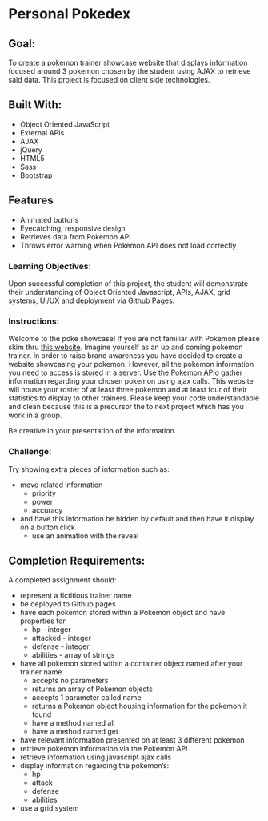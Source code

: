 # Personal Pokedex

## Goal:

To create a pokemon trainer showcase website that displays information focused around 3 pokemon chosen by the student using AJAX to retrieve said data. This project is focused on client side technologies.

## Built With:
* Object Oriented JavaScript
* External APIs
* AJAX
* jQuery
* HTML5
* Sass
* Bootstrap

## Features
* Animated buttons
* Eyecatching, responsive design
* Retrieves data from Pokemon API
* Throws error warning when Pokemon API does not load correctly



### Learning Objectives:

Upon successful completion of this project, the student will demonstrate their understanding of Object Oriented Javascript, APIs, AJAX, grid systems, UI/UX and deployment via Github Pages.

### Instructions:

Welcome to the poke showcase! If you are not familiar with Pokemon please skim thru [this website](https://www.pokemon.com/us/). Imagine yourself as an up and coming pokemon trainer. In order to raise brand awareness you have decided to create a website showcasing your pokemon. However, all the pokemon information you need to access is stored in a server. Use the [Pokemon API](https://pokeapi.co/)o gather information regarding your chosen pokemon using ajax calls. This website will house your roster of at least three pokemon and at least four of their statistics to display to other trainers. Please keep your code understandable and clean because this is a precursor the to next project which has you work in a group.

Be creative in your presentation of the information.

### Challenge:

Try showing extra pieces of information such as:

* move related information
	* priority
	* power
	* accuracy
* and have this information be hidden by default and then have it display on a button click
	* use an animation with the reveal

## Completion Requirements:

A completed assignment should:

* represent a fictitious trainer name
* be deployed to Github pages
* have each pokemon stored within a Pokemon object and have properties for
	* hp - integer
	* attacked - integer
	* defense - integer
	* abilities - array of strings
* have all pokemon stored within a container object named after your trainer name
	* accepts no parameters
	* returns an array of Pokemon objects
	* accepts 1 parameter called name
	* returns a Pokemon object housing information for the pokemon it found
	* have a method named all
	* have a method named get
* have relevant information presented on at least 3 different pokemon
* retrieve pokemon information via the Pokemon API
* retrieve information using javascript ajax calls
* display information regarding the pokemon’s:
	* hp
	* attack
	* defense
	* abilities
* use a grid system